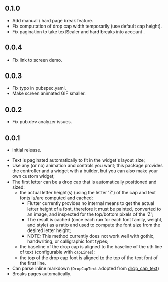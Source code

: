 ## 0.1.0
* Add manual / hard page break feature.
* Fix computation of drop cap width temporarily (use default cap height).
* Fix pagination to take textScaler and hard breaks into account .

## 0.0.4
* Fix link to screen demo.

## 0.0.3
* Fix typo in pubspec.yaml.
* Make screen animated GIF smaller.

## 0.0.2
* Fix pub.dev analyzer issues.

## 0.0.1

* initial release.
- Text is paginated automatically to fit in the widget's layout size;
- Use any (or no) animation and controls you want; this package provides the controller and a widget with a builder, but you can also make your own custom widget;
- The first letter can be a drop cap that is automatically positioned and sized:
    - the actual letter height(s) (using the letter 'Z') of the cap and text fonts is/are computed and cached:
        - Flutter currently provides no internal means to get the actual letter height of a font, therefore it must be painted, converted to an image, and inspected for the top/bottom pixels of the 'Z';
        - The result is cached (once each run for each font family, weight, and style) as a ratio and used to compute the font size from the desired letter height;
        - NOTE: This method currently does not work well with gothic, handwriting, or calligraphic font types;
    - the baseline of the drop cap is aligned to the baseline of the *n*th line of text (configurable with `capLines`);
    - the top of the drop cap font is aligned to the top of the text font of the first line.
- Can parse inline markdown (`DropCapText` adopted from [drop_cap_text](https://pub.dev/packages/drop_cap_text))
- Breaks pages automatically.